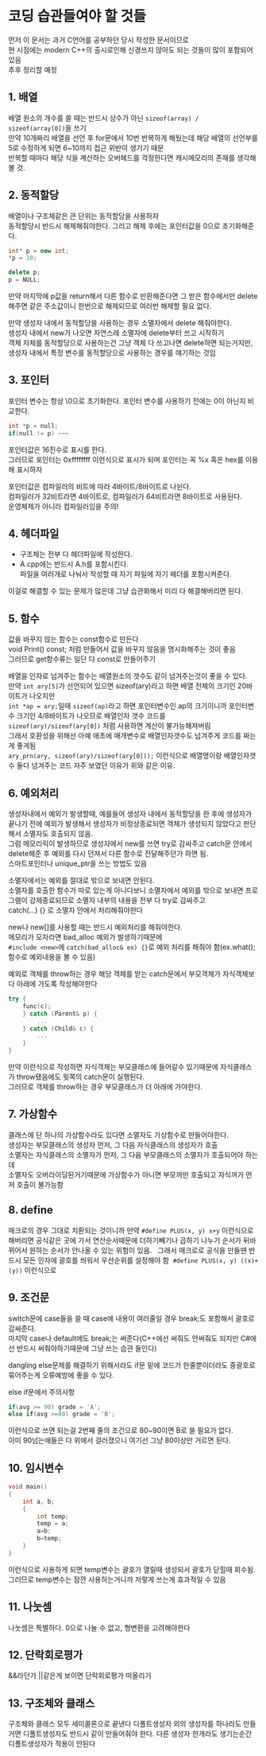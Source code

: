 # 코딩 습관들여야 할 것들

먼저 이 문서는 과거 C언어를 공부하던 당시 작성한 문서이므로  
현 시점에는 modern C++의 출시로인해 신경쓰지 않아도 되는 것들이 많이 포함되어 있음  
추후 정리할 예정

## 1. 배열

배열 원소의 개수를 쓸 때는 반드시 상수가 아닌 `sizeof(array) / sizeof(array[0])`을 쓰기  
만약 10개짜리 배열을 선언 후 for문에서 10번 반복하게 해뒀는데 해당 배열의 선언부를 5로 수정하게 되면 6~10까지 접근 위반이 생기기 때문  
반복할 때마다 해당 식을 계산하는 오버헤드를 걱정한다면 캐시메모리의 존재를 생각해볼 것.  

## 2. 동적할당

배열이나 구조체같은 큰 단위는 동적할당을 사용하자  
동적할당시 반드시 해제해줘야한다. 그리고 해제 후에는 포인터값을 0으로 초기화해준다.  
```C++ 
int* p = new int;
*p = 10;

delete p;
p = NULL;
```
만약 마지막에 p값을 return해서 다른 함수로 반환해준다면 그 받은 함수에서만 delete해주면 같은 주소값이니 한번으로 해제되므로 여러번 해제할 필요 없다.  

만약 생성자 내에서 동적할당을 사용하는 경우 소멸자에서 delete 해줘야한다.  
생성자 내에서 new가 나오면 자연스레 소멸자에 delete부터 쓰고 시작하기  
객체 자체를 동적할당으로 사용하는건 그냥 객체 다 쓰고나면 delete하면 되는거지만,  
생성자 내에서 특정 변수를 동적할당으로 사용하는 경우를 얘기하는 것임  

## 3. 포인터

포인터 변수는 항상 \\0으로 초기화한다. 포인터 변수를 사용하기 전에는 0이 아닌지 비교한다.  
```C++
int *p = null;
if(null != p) ~~~
```

포인터값은 16진수로 표시를 한다.  
그러므로 포인터는 0xffffffff 이런식으로 표시가 되며 포인터는 꼭 %x 혹은 hex를 이용해 표시하자  

포인터값은 컴파일러의 비트에 따라 4바이트/8바이트로 나뉜다.  
컴파일러가 32비트라면 4바이트로, 컴파일러가 64비트라면 8바이트로 사용된다.  
운영체제가 아니라 컴파일러임을 주의!  

## 4. 헤더파일

- 구조체는 전부 다 헤더파일에 작성한다.
- A.cpp에는 반드시 A.h를 포함시킨다.  
  파일을 여러개로 나눠서 작성할 때 자기 파일에 자기 헤더를 포함시켜준다.  

이걸로 해결할 수 있는 문제가 많은데 그냥 습관화해서 미리 다 해결해버리면 된다.  

## 5. 함수

값을 바꾸지 않는 함수는 const함수로 만든다  
void Print() const; 처럼 만들어서 값을 바꾸지 않음을 명시화해주는 것이 좋음  
그러므로 get함수류는 일단 다 const로 만들어주기  

배열을 인자로 넘겨주는 함수는 배열원소의 갯수도 같이 넘겨주는것이 좋을 수 있다.  
만약 `int ary[5]`가 선언되어 있으면 sizeof(ary)라고 하면 배열 전체의 크기인 20바이트가 나오지만  
`int *ap = ary;`일때 `sizeof(ap)`라고 하면 포인터변수인 ap의 크기이니까 포인터변수 크기인 4/8바이트가 나오므로 배열인자 갯수 코드를  `sizeof(ary)/sizeof(ary[0])` 처럼 사용하면 계산이 불가능해져버림  
그래서 호환성을 위해선 아예 애초에 매개변수로 배열인자갯수도 넘겨주게 코드를 짜는게 좋게됨  
`ary_prn(ary, sizeof(ary)/sizeof(ary[0]));` 이런식으로 배열명이랑 배열인자갯수 둘다 넘겨주는 코드 자주 보였던 이유가 위와 같은 이유.  

## 6. 예외처리

생성자내에서 예외가 발생할때, 예를들어 생성자 내에서 동적할당을 한 후에 생성자가 끝나기 전에 예외가 발생해서 생성자가 비정상종료되면 객체가 생성되지 않았다고 판단해서 소멸자도 호출되지 않음.  
그럼 메모리릭이 발생하므로 생성자에서 new를 쓰면 try로 감싸주고 catch문 안에서 delete해준 후 예외를 다시 던져서 다른 함수로 전달해주던가 하면 됨.  
스마트포인터나 unique_ptr을 쓰는 방법도 있음  

소멸자에서는 예외를 절대로 밖으로 보내면 안된다.  
소멸자를 호출한 함수가 따로 있는게 아니다보니 소멸자에서 예외를 밖으로 보내면 프로그램이 강제종료되므로 소멸자 내부의 내용을 전부 다 try로 감싸주고  
catch(...) {} 로 소멸자 안에서 처리해줘야한다  

new나 new[]를 사용할 때는 반드시 예외처리를 해줘야한다.  
메모리가 모자라면 bad_alloc 예외가 발생하기때문에  
`#include <new>`에 `catch(bad_alloc& ex) {}`로 예외 처리를 해줘야 함(ex.what();함수로 예외내용을 볼 수 있음)  

예외로 객체를 throw하는 경우 해당 객체를 받는 catch문에서 부모객체가 자식객체보다 아래에 가도록 작성해야한다  
```C++
try {
    func(c);
	} catch (Parent& p) {
	    ...
	} catch (Child& c) {
	    ...
	}
}
```
만약 이런식으로 작성하면 자식객체는 부모클래스에 들어갈수 있기때문에 자식클래스가 throw됐음에도 윗쪽의 catch문이 실행된다.  
그러므로 객체를 throw하는 경우 부모클래스가 더 아래에 가야한다.  

## 7. 가상함수

클래스에 단 하나의 가상함수라도 있다면 소멸자도 가상함수로 만들어야한다.  
생성자는 부모클래스의 생성자 먼저, 그 다음 자식클래스의 생성자가 호출  
소멸자는 자식클래스의 소멸자가 먼저, 그 다음 부모클래스의 소멸자가 호출되어야 하는데  
소멸자도 오버라이딩된거기때문에 가상함수가 아니면 부모꺼만 호출되고 자식꺼가 먼저 호출이 불가능함  

## 8. define

매크로의 경우 그대로 치환되는 것이니까 만약 `#define PLUS(x, y) x+y` 이런식으로 해버리면 공식같은 곳에 가서 연산순서때문에 더하기빼기나 곱하기 나누기 순서가 뒤바뀌어서 원하는 순서가 안나올 수 있는 위험이 있음.   
그래서 매크로로 공식을 만들땐 반드시 모든 인자에 괄호를 씌워서 우선순위를 설정해야 함  
`#define PLUS(x, y) ((x)+(y))` 이런식으로  

## 9. 조건문

switch문에 case들을 쓸 때 case에 내용이 여러줄일 경우 break;도 포함해서 괄호로 감싸준다.  
마지막 case나 default에도 break;는 써준다(C++에선 써줘도 안써줘도 되지만 C#에선 반드시 써줘야하기때문에 그냥 쓰는 습관 들인다)  

dangling else문제를 해결하기 위해서라도 if문 밑에 코드가 한줄뿐이더라도 중괄호로 묶어주는게 오류예방에 좋을 수 있다.  

else if문에서 주의사항  
``` C++
if(avg >= 90) grade = 'A'; 
else if(avg >=80) grade = 'B'; 
```
이런식으로 쓰면 되는걸 2번째 줄의 조건으로 80~90이면 B로 쓸 필요가 없다.  
이미 90넘는애들은 다 위에서 걸러졌으니 여기선 그냥 80이상만 거르면 된다.  

## 10. 임시변수

``` C++
void main()
{
    int a, b;
    {
        int temp;
        temp = a;
        a=b;
        b=temp;
    } 
}    
```
이런식으로 사용하게 되면 temp변수는 괄호가 열릴때 생성되서 괄호가 닫힐때 회수됨.  
그러므로 temp변수는 잠깐 사용하는거니까 저렇게 쓰는게 효과적일 수 있음  

## 11. 나눗셈

나눗셈은 특별하다. 0으로 나눌 수 없고, 형변환을 고려해야한다

## 12. 단락회로평가

&&라던가 ||같은게 보이면 단락회로평가 떠올리기

## 13. 구조체와 클래스

구조체와 클래스 모두 세미콜론으로 끝낸다
디폴트생성자 외의 생성자를 하나라도 만들거면 디폴트생성자도 반드시 같이 만들어줘야 한다.
다른 생성자 한개라도 생기는순간 디폴트생성자가 적용이 안된다